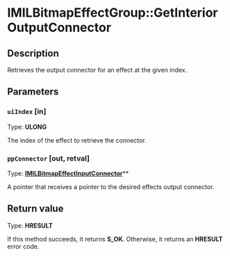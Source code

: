 # IMILBitmapEffectGroup::GetInteriorOutputConnector

## Description

Retrieves the output connector for an effect at the given index.

## Parameters

### `uiIndex` [in]

Type: **ULONG**

The index of the effect to retrieve the connector.

### `ppConnector` [out, retval]

Type: **[IMILBitmapEffectInputConnector](https://learn.microsoft.com/previous-versions/windows/desktop/api/mileffects/nn-mileffects-imilbitmapeffectinputconnector)****

A pointer that receives a pointer to the desired effects output connector.

## Return value

Type: **HRESULT**

If this method succeeds, it returns **S_OK**. Otherwise, it returns an **HRESULT** error code.